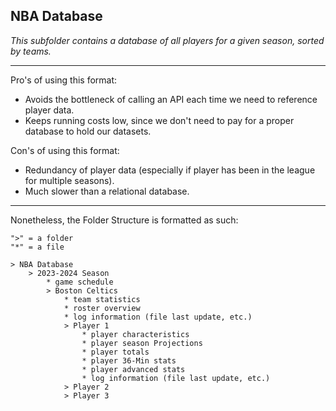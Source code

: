 ## NBA Database
*This subfolder contains a database of all players for a given season, 
sorted by teams.*

---
Pro's of using this format:
* Avoids the bottleneck of calling an API each time we need to reference 
player data.
* Keeps running costs low, since we don't need to pay for a 
proper database to hold our datasets.

Con's of using this format: 
* Redundancy of player data (especially if player has been in the league 
for multiple seasons). 
* Much slower than a relational database.

---

Nonetheless, the Folder Structure is formatted as such:
```text
">" = a folder
"*" = a file

> NBA Database
    > 2023-2024 Season
        * game schedule
        > Boston Celtics
            * team statistics
            * roster overview
            * log information (file last update, etc.)
            > Player 1
                * player characteristics
                * player season Projections
                * player totals
                * player 36-Min stats
                * player advanced stats
                * log information (file last update, etc.)
            > Player 2
            > Player 3
```